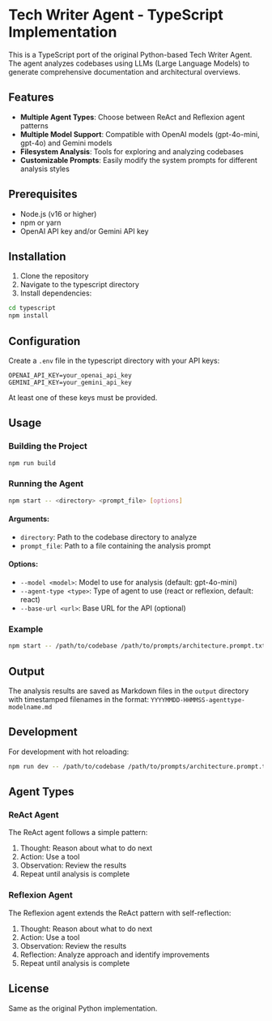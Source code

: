 # Tech Writer Agent - TypeScript Implementation

This is a TypeScript port of the original Python-based Tech Writer Agent. The agent analyzes codebases using LLMs (Large Language Models) to generate comprehensive documentation and architectural overviews.

## Features

- **Multiple Agent Types**: Choose between ReAct and Reflexion agent patterns
- **Multiple Model Support**: Compatible with OpenAI models (gpt-4o-mini, gpt-4o) and Gemini models
- **Filesystem Analysis**: Tools for exploring and analyzing codebases
- **Customizable Prompts**: Easily modify the system prompts for different analysis styles

## Prerequisites

- Node.js (v16 or higher)
- npm or yarn
- OpenAI API key and/or Gemini API key

## Installation

1. Clone the repository
2. Navigate to the typescript directory
3. Install dependencies:

```bash
cd typescript
npm install
```

## Configuration

Create a `.env` file in the typescript directory with your API keys:

```
OPENAI_API_KEY=your_openai_api_key
GEMINI_API_KEY=your_gemini_api_key
```

At least one of these keys must be provided.

## Usage

### Building the Project

```bash
npm run build
```

### Running the Agent

```bash
npm start -- <directory> <prompt_file> [options]
```

#### Arguments:

- `directory`: Path to the codebase directory to analyze
- `prompt_file`: Path to a file containing the analysis prompt

#### Options:

- `--model <model>`: Model to use for analysis (default: gpt-4o-mini)
- `--agent-type <type>`: Type of agent to use (react or reflexion, default: react)
- `--base-url <url>`: Base URL for the API (optional)

### Example

```bash
npm start -- /path/to/codebase /path/to/prompts/architecture.prompt.txt --model gpt-4o --agent-type reflexion
```

## Output

The analysis results are saved as Markdown files in the `output` directory with timestamped filenames in the format:
`YYYYMMDD-HHMMSS-agenttype-modelname.md`

## Development

For development with hot reloading:

```bash
npm run dev -- /path/to/codebase /path/to/prompts/architecture.prompt.txt
```

## Agent Types

### ReAct Agent

The ReAct agent follows a simple pattern:
1. Thought: Reason about what to do next
2. Action: Use a tool
3. Observation: Review the results
4. Repeat until analysis is complete

### Reflexion Agent

The Reflexion agent extends the ReAct pattern with self-reflection:
1. Thought: Reason about what to do next
2. Action: Use a tool
3. Observation: Review the results
4. Reflection: Analyze approach and identify improvements
5. Repeat until analysis is complete

## License

Same as the original Python implementation.
